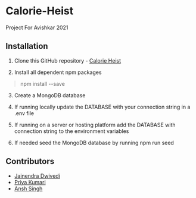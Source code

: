 # Calorie-Heist

Project For Avishkar 2021

## Installation

1. Clone this GitHub repository - [Calorie Heist](https://github.com/JainendraDwivedi/Calorie-Heist)

2. Install all dependent npm packages

> npm install --save


3. Create a MongoDB database

4. If running locally update the DATABASE with your connection string in a .env file

5. If running on a server or hosting platform add the DATABASE with connection string to the environment variables

6. If needed seed the MongoDB database by running npm run seed

## Contributors

- [Jainendra Dwivedi](https://github.com/JainendraDwivedi)
- [Priya Kumari](https://github.com/priya03050)
- [Ansh Singh](https://github.com/anshsingh21)
